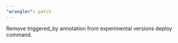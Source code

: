```yaml
---
"wrangler": patch
---
```


Remove triggered_by annotation from experimental versions deploy command.
